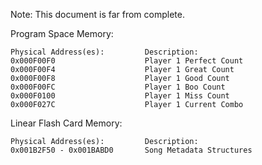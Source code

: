 Note: This document is far from complete.

Program Space Memory:
```
Physical Address(es):         Description: 
0x000F00F0                    Player 1 Perfect Count
0x000F00F4                    Player 1 Great Count
0x000F00F8                    Player 1 Good Count
0x000F00FC                    Player 1 Boo Count
0x000F0100                    Player 1 Miss Count
0x000F027C                    Player 1 Current Combo
```
Linear Flash Card Memory:
```
Physical Address(es):         Description: 
0x001B2F50 - 0x001BABD0       Song Metadata Structures
```

